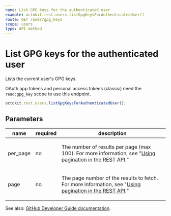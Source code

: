 ```yaml
---
name: List GPG keys for the authenticated user
example: octokit.rest.users.listGpgKeysForAuthenticatedUser()
route: GET /user/gpg_keys
scope: users
type: API method
---
```


# List GPG keys for the authenticated user

Lists the current user's GPG keys.

OAuth app tokens and personal access tokens (classic) need the `read:gpg_key` scope to use this endpoint.

```js
octokit.rest.users.listGpgKeysForAuthenticatedUser();
```

## Parameters

<table>
  <thead>
    <tr>
      <th>name</th>
      <th>required</th>
      <th>description</th>
    </tr>
  </thead>
  <tbody>
    <tr><td>per_page</td><td>no</td><td>

The number of results per page (max 100). For more information, see "[Using pagination in the REST API](https://docs.github.com/rest/using-the-rest-api/using-pagination-in-the-rest-api)."

</td></tr>
<tr><td>page</td><td>no</td><td>

The page number of the results to fetch. For more information, see "[Using pagination in the REST API](https://docs.github.com/rest/using-the-rest-api/using-pagination-in-the-rest-api)."

</td></tr>
  </tbody>
</table>

See also: [GitHub Developer Guide documentation](https://docs.github.com/rest/users/gpg-keys#list-gpg-keys-for-the-authenticated-user).
